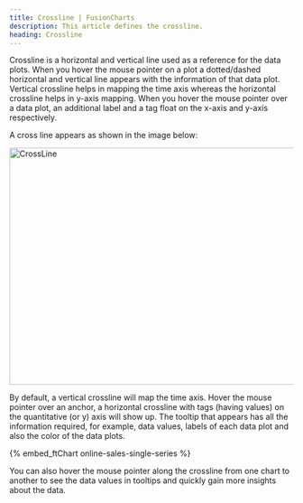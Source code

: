 ```yaml
---
title: Crossline | FusionCharts
description: This article defines the crossline.
heading: Crossline
---
```


Crossline is a horizontal and vertical line used as a reference for the data plots. When you hover the mouse pointer on a plot a dotted/dashed horizontal and vertical line appears with the information of that data plot. Vertical crossline helps in mapping the time axis whereas the horizontal crossline helps in y-axis mapping. When you hover the mouse pointer over a data plot, an additional label and a tag float on the x-axis and y-axis respectively. 

A cross line appears as shown in the image below:

<img src="{% site.baseurl %}/images/fusiontime-component-cross-line.png" alt="CrossLine" width="700" height="420">

By default, a vertical crossline will map the time axis. Hover the mouse pointer over an anchor, a horizontal crossline with tags (having values) on the quantitative (or y) axis will show up. The tooltip that appears has all the information required, for example, data values, labels of each data plot and also the color of the data plots. 

{% embed_ftChart online-sales-single-series %}

You can also hover the mouse pointer along the crossline from one chart to another to see the data values in tooltips and quickly gain more insights about the data.
